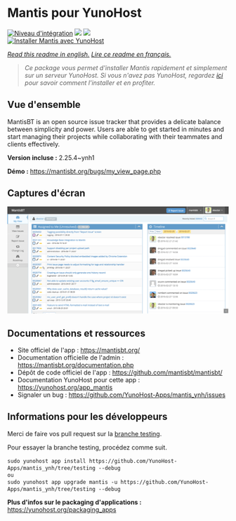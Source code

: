 # Mantis pour YunoHost

[![Niveau d'intégration](https://dash.yunohost.org/integration/mantis.svg)](https://dash.yunohost.org/appci/app/mantis) ![](https://ci-apps.yunohost.org/ci/badges/mantis.status.svg) ![](https://ci-apps.yunohost.org/ci/badges/mantis.maintain.svg)  
[![Installer Mantis avec YunoHost](https://install-app.yunohost.org/install-with-yunohost.svg)](https://install-app.yunohost.org/?app=mantis)

*[Read this readme in english.](./README.md)*
*[Lire ce readme en français.](./README_fr.md)*

> *Ce package vous permet d'installer Mantis rapidement et simplement sur un serveur YunoHost.
Si vous n'avez pas YunoHost, regardez [ici](https://yunohost.org/#/install) pour savoir comment l'installer et en profiter.*

## Vue d'ensemble

MantisBT is an open source issue tracker that provides a delicate balance between simplicity and power. Users are able to get started in minutes and start managing their projects while collaborating with their teammates and clients effectively. 

**Version incluse :** 2.25.4~ynh1

**Démo :** https://mantisbt.org/bugs/my_view_page.php

## Captures d'écran

![](./doc/screenshots/modern_my_view.png)

## Documentations et ressources

* Site officiel de l'app : https://mantisbt.org/
* Documentation officielle de l'admin : https://mantisbt.org/documentation.php
* Dépôt de code officiel de l'app : https://github.com/mantisbt/mantisbt/
* Documentation YunoHost pour cette app : https://yunohost.org/app_mantis
* Signaler un bug : https://github.com/YunoHost-Apps/mantis_ynh/issues

## Informations pour les développeurs

Merci de faire vos pull request sur la [branche testing](https://github.com/YunoHost-Apps/mantis_ynh/tree/testing).

Pour essayer la branche testing, procédez comme suit.
```
sudo yunohost app install https://github.com/YunoHost-Apps/mantis_ynh/tree/testing --debug
ou
sudo yunohost app upgrade mantis -u https://github.com/YunoHost-Apps/mantis_ynh/tree/testing --debug
```

**Plus d'infos sur le packaging d'applications :** https://yunohost.org/packaging_apps